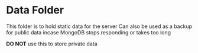 # Data Folder

This folder is to hold static data for the server
Can also be used as a backup for public data incase MongoDB stops responding or takes too long

**DO NOT** use this to store private data